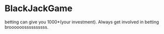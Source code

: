 # BlackJackGame
betting can give you 1000*(your investment). Always get involved in betting broooooossssssssss.

